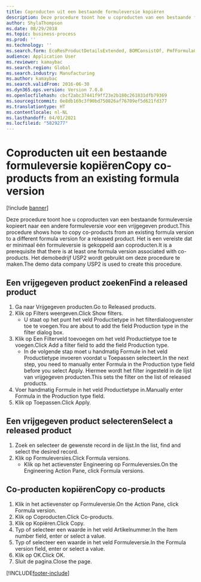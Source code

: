```yaml
---
title: Coproducten uit een bestaande formuleversie kopiëren
description: Deze procedure toont hoe u coproducten van een bestaande formuleversie kopieert naar een andere formuleversie voor een vrijgegeven product.
author: ShylaThompson
ms.date: 08/29/2018
ms.topic: business-process
ms.prod: ''
ms.technology: ''
ms.search.form: EcoResProductDetailsExtended, BOMConsistOf, PmfFormulaCoBy, BOMRouteCopyDialog
audience: Application User
ms.reviewer: kamaybac
ms.search.region: Global
ms.search.industry: Manufacturing
ms.author: kamaybac
ms.search.validFrom: 2016-06-30
ms.dyn365.ops.version: Version 7.0.0
ms.openlocfilehash: cbcf2abc37441f9ff23e2b180c261831dfb79369
ms.sourcegitcommit: 0e8db169c3f90bd750826af76709ef5d621fd377
ms.translationtype: HT
ms.contentlocale: nl-NL
ms.lasthandoff: 04/01/2021
ms.locfileid: "5829277"
---
```

# <a name="copy-co-products-from-an-existing-formula-version"></a><span data-ttu-id="3798b-103">Coproducten uit een bestaande formuleversie kopiëren</span><span class="sxs-lookup"><span data-stu-id="3798b-103">Copy co-products from an existing formula version</span></span>

[!include [banner](../../includes/banner.md)]

<span data-ttu-id="3798b-104">Deze procedure toont hoe u coproducten van een bestaande formuleversie kopieert naar een andere formuleversie voor een vrijgegeven product.</span><span class="sxs-lookup"><span data-stu-id="3798b-104">This procedure shows how to copy co-products from an existing formula version to a different formula version for a released product.</span></span> <span data-ttu-id="3798b-105">Het is een vereiste dat er minimaal één formuleversie is gekoppeld aan coproducten.</span><span class="sxs-lookup"><span data-stu-id="3798b-105">It is a prerequisite that there is at least one formula version associated with co-products.</span></span> <span data-ttu-id="3798b-106">Het demobedrijf USP2 wordt gebruikt om deze procedure te maken.</span><span class="sxs-lookup"><span data-stu-id="3798b-106">The demo data company USP2 is used to create this procedure.</span></span>


## <a name="find-a-released-product"></a><span data-ttu-id="3798b-107">Een vrijgegeven product zoeken</span><span class="sxs-lookup"><span data-stu-id="3798b-107">Find a released product</span></span>
1. <span data-ttu-id="3798b-108">Ga naar Vrijgegeven producten.</span><span class="sxs-lookup"><span data-stu-id="3798b-108">Go to Released products.</span></span>
2. <span data-ttu-id="3798b-109">Klik op Filters weergeven.</span><span class="sxs-lookup"><span data-stu-id="3798b-109">Click Show filters.</span></span>
    * <span data-ttu-id="3798b-110">U staat op het punt het veld Productietype in het filterdialoogvenster toe te voegen.</span><span class="sxs-lookup"><span data-stu-id="3798b-110">You are about to add the field Production type in the filter dialog box.</span></span>  
3. <span data-ttu-id="3798b-111">Klik op Een Filterveld toevoegen om het veld Productietype toe te voegen.</span><span class="sxs-lookup"><span data-stu-id="3798b-111">Click Add a filter field to add the field Production type.</span></span>
    * <span data-ttu-id="3798b-112">In de volgende stap moet u handmatig Formule in het veld Productietype invoeren voordat u Toepassen selecteert.</span><span class="sxs-lookup"><span data-stu-id="3798b-112">In the next step, you need to manually enter Formula in the Production type field before you select Apply.</span></span> <span data-ttu-id="3798b-113">Hiermee wordt het filter ingesteld in de lijst van vrijgegeven producten.</span><span class="sxs-lookup"><span data-stu-id="3798b-113">This sets the filter on the list of released products.</span></span>  
4. <span data-ttu-id="3798b-114">Voer handmatig Formule in het veld Productietype in.</span><span class="sxs-lookup"><span data-stu-id="3798b-114">Manually enter Formula in the Production type field.</span></span>
5. <span data-ttu-id="3798b-115">Klik op Toepassen.</span><span class="sxs-lookup"><span data-stu-id="3798b-115">Click Apply.</span></span>

## <a name="select-a-released-product"></a><span data-ttu-id="3798b-116">Een vrijgegeven product selecteren</span><span class="sxs-lookup"><span data-stu-id="3798b-116">Select a released product</span></span>
1. <span data-ttu-id="3798b-117">Zoek en selecteer de gewenste record in de lijst.</span><span class="sxs-lookup"><span data-stu-id="3798b-117">In the list, find and select the desired record.</span></span>
2. <span data-ttu-id="3798b-118">Klik op Formuleversies.</span><span class="sxs-lookup"><span data-stu-id="3798b-118">Click Formula versions.</span></span>
    * <span data-ttu-id="3798b-119">Klik op het actievenster Engineering op Formuleversies.</span><span class="sxs-lookup"><span data-stu-id="3798b-119">On the Engineering Action Pane, click Formula versions.</span></span>  

## <a name="copy-co-products"></a><span data-ttu-id="3798b-120">Co-producten kopiëren</span><span class="sxs-lookup"><span data-stu-id="3798b-120">Copy co-products</span></span>
1. <span data-ttu-id="3798b-121">Klik in het actievenster op Formuleversie.</span><span class="sxs-lookup"><span data-stu-id="3798b-121">On the Action Pane, click Formula version.</span></span>
2. <span data-ttu-id="3798b-122">Klik op Coproducten.</span><span class="sxs-lookup"><span data-stu-id="3798b-122">Click Co-products.</span></span>
3. <span data-ttu-id="3798b-123">Klik op Kopiëren.</span><span class="sxs-lookup"><span data-stu-id="3798b-123">Click Copy.</span></span>
4. <span data-ttu-id="3798b-124">Typ of selecteer een waarde in het veld Artikelnummer.</span><span class="sxs-lookup"><span data-stu-id="3798b-124">In the Item number field, enter or select a value.</span></span>
5. <span data-ttu-id="3798b-125">Typ of selecteer een waarde in het veld Formuleversie.</span><span class="sxs-lookup"><span data-stu-id="3798b-125">In the Formula version field, enter or select a value.</span></span>
6. <span data-ttu-id="3798b-126">Klik op OK.</span><span class="sxs-lookup"><span data-stu-id="3798b-126">Click OK.</span></span>
7. <span data-ttu-id="3798b-127">Sluit de pagina.</span><span class="sxs-lookup"><span data-stu-id="3798b-127">Close the page.</span></span>



[!INCLUDE[footer-include](../../../includes/footer-banner.md)]